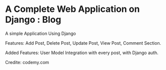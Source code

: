 #  A Complete Web Application on Django : Blog

A simple Application Using Django

Features: Add Post, Delete Post, Update Post, View Post, Comment Section.

Added Features: User Model Integration with every post, with Django auth. 

Credite: codemy.com
